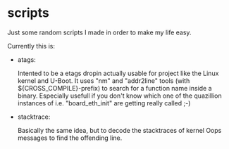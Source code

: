 scripts
=======

Just some random scripts I made in order to make my life easy.

Currently this is:

* atags:

  Intented to be a etags dropin actually usable for project like the
  Linux kernel and U-Boot.  It uses "nm" and "addr2line" tools (with
  ${CROSS_COMPILE}-prefix) to search for a function name inside a
  binary. Especially usefull if you don't know which one of the
  quazillion instances of i.e. "board_eth_init" are getting really called ;-)

* stacktrace:

  Basically the same idea, but to decode the stacktraces of kernel
  Oops messages to find the offending line. 
